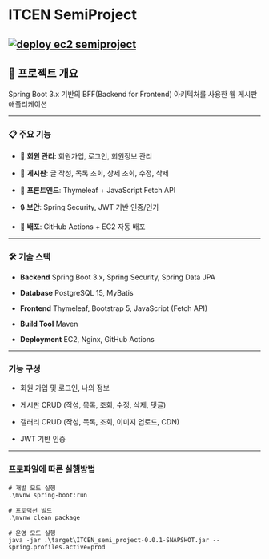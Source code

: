 # ITCEN SemiProject

[![deploy ec2 semiproject](https://github.com/Bzeromo/ITCEN_semi_project/actions/workflows/deploy_semiproject.yml/badge.svg)](https://github.com/Bzeromo/ITCEN_semi_project/actions/workflows/deploy_semiproject.yml)
---

## **🎯 프로젝트 개요**

  Spring Boot 3.x 기반의 BFF(Backend for Frontend) 아키텍처를 사용한 웹 게시판 애플리케이션

---

### 📋 **주요 기능**

- 🔐 **회원 관리**: 회원가입, 로그인, 회원정보 관리


- 📄 **게시판**: 글 작성, 목록 조회, 상세 조회, 수정, 삭제


- 🎨 **프론트엔드**: Thymeleaf + JavaScript Fetch API


- 🔒 **보안**: Spring Security, JWT 기반 인증/인가


- 🚀 **배포**: GitHub Actions + EC2 자동 배포

---

### 🛠 **기술 스택**
- **Backend**	        Spring Boot 3.x, Spring Security, Spring Data JPA


- **Database**	        PostgreSQL 15, MyBatis


- **Frontend**	        Thymeleaf, Bootstrap 5, JavaScript (Fetch API)


- **Build Tool**	        Maven


- **Deployment**	EC2, Nginx, GitHub Actions

---

### **기능 구성**

- 회원 가입 및 로그인, 나의 정보


- 게시판 CRUD (작성, 목록, 조회, 수정, 삭제, 댓글)


- 갤러리 CRUD (작성, 목록, 조회, 이미지 업로드, CDN)


- JWT 기반 인증

---

### 프로파일에 따른 실행방법

```shell
# 개발 모드 실행
.\mvnw spring-boot:run

# 프로덕션 빌드
.\mvnw clean package

# 운영 모드 실행
java -jar .\target\ITCEN_semi_project-0.0.1-SNAPSHOT.jar --spring.profiles.active=prod
```